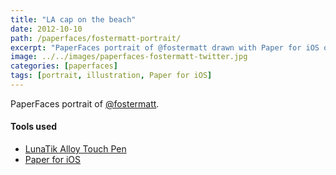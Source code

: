 ```yaml
---
title: "LA cap on the beach"
date: 2012-10-10
path: /paperfaces/fostermatt-portrait/
excerpt: "PaperFaces portrait of @fostermatt drawn with Paper for iOS on an iPad."
image: ../../images/paperfaces-fostermatt-twitter.jpg
categories: [paperfaces]
tags: [portrait, illustration, Paper for iOS]
---
```


PaperFaces portrait of [@fostermatt](https://twitter.com/fostermatt).

#### Tools used

- [LunaTik Alloy Touch Pen](https://www.amazon.com/gp/product/B00821TR7G/ref=as_li_ss_tl?ie=UTF8&tag=mademist-20&linkCode=as2&camp=1789&creative=390957&creativeASIN=B00821TR7G)
- [Paper for iOS](https://paper.bywetransfer.com/)
